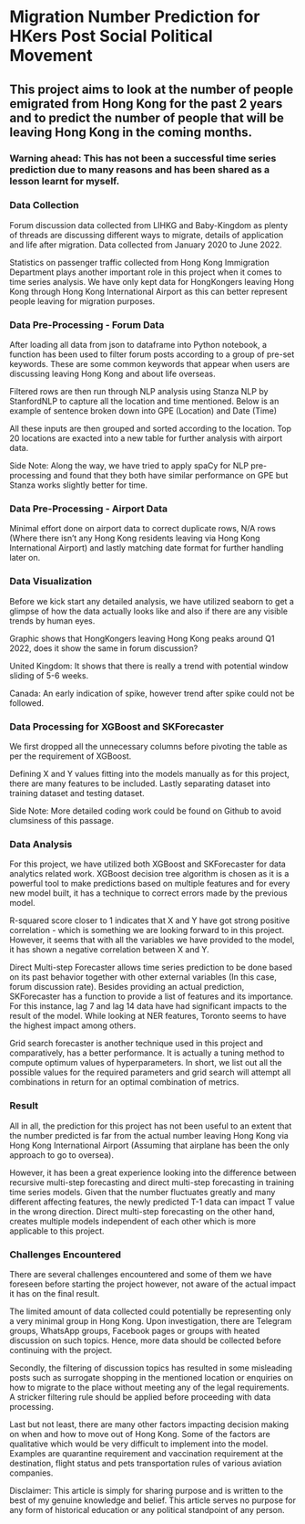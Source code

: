 # Migration Number Prediction for HKers Post Social Political Movement

## This project aims to look at the number of people emigrated from Hong Kong for the past 2 years and to predict the number of people that will be leaving Hong Kong in the coming months. 

### Warning ahead: This has not been a successful time series prediction due to many reasons and has been shared as a lesson learnt for myself. 

### Data Collection
Forum discussion data collected from LIHKG and Baby-Kingdom as plenty of threads are discussing different ways to migrate, details of application and life after migration. Data collected from January 2020 to June 2022. 

Statistics on passenger traffic collected from Hong Kong Immigration Department plays another important role in this project when it comes to time series analysis. We have only kept data for HongKongers leaving Hong Kong through Hong Kong International Airport as this can better represent people leaving for migration purposes. 

### Data Pre-Processing - Forum Data
After loading all data from json to dataframe into Python notebook, a function has been used to filter forum posts according to a group of pre-set keywords. These are some common keywords that appear when users are discussing leaving Hong Kong and about life overseas. 

Filtered rows are then run through NLP analysis using Stanza NLP by StanfordNLP to capture all the location and time mentioned. Below is an example of sentence broken down into GPE (Location) and Date (Time)

All these inputs are then grouped and sorted according to the location. Top 20 locations are exacted into a new table for further analysis with airport data. 

Side Note: Along the way, we have tried to apply spaCy for NLP pre-processing and found that they both have similar performance on GPE but Stanza works slightly better for time. 

### Data Pre-Processing - Airport Data
Minimal effort done on airport data to correct duplicate rows, N/A rows (Where there isn’t any Hong Kong residents leaving via Hong Kong International Airport) and lastly matching date format for further handling later on. 

### Data Visualization
Before we kick start any detailed analysis, we have utilized seaborn to get a glimpse of how the data actually looks like and also if there are any visible trends by human eyes. 

Graphic shows that HongKongers leaving Hong Kong peaks around Q1 2022, does it show the same in forum discussion? 

United Kingdom: It shows that there is really a trend with potential window sliding of 5-6 weeks.

Canada: An early indication of spike, however trend after spike could not be followed.

### Data Processing for XGBoost and SKForecaster
We first dropped all the unnecessary columns before pivoting the table as per the requirement of XGBoost. 

Defining X and Y values fitting into the models manually as for this project, there are many features to be included. Lastly separating dataset into training dataset and testing dataset.

Side Note: More detailed coding work could be found on Github to avoid clumsiness of this passage. 

### Data Analysis
For this project, we have utilized both XGBoost and SKForecaster for data analytics related work. XGBoost decision tree algorithm is chosen as it is a powerful tool to make predictions based on multiple features and for every new model built, it has a technique to correct errors made by the previous model. 

R-squared score closer to 1 indicates that X and Y have got strong positive correlation - which is something we are looking forward to in this project. However, it seems that with all the variables we have provided to the model, it has shown a negative correlation between X and Y. 

Direct Multi-step Forecaster allows time series prediction to be done based on its past behavior together with other external variables (In this case, forum discussion rate). Besides providing an actual prediction, SKForecaster has a function to provide a list of features and its importance. For this instance, lag 7 and lag 14 data have had significant impacts to the result of the model. While looking at NER features, Toronto seems to have the highest impact among others. 

Grid search forecaster is another technique used in this project and comparatively, has a better performance. It is actually a tuning method to compute optimum values of hyperparameters. In short, we list out all the possible values for the required parameters and grid search will attempt all combinations in return for an optimal combination of metrics. 

### Result
All in all, the prediction for this project has not been useful to an extent that the number predicted is far from the actual number leaving Hong Kong via Hong Kong International Airport (Assuming that airplane has been the only approach to go to oversea). 

However, it has been a great experience looking into the difference between recursive multi-step forecasting and direct multi-step forecasting in training time series models. Given that the number fluctuates greatly and many different affecting features, the newly predicted T-1 data can impact T value in the wrong direction. Direct multi-step forecasting on the other hand, creates multiple models independent of each other which is more applicable to this project. 

### Challenges Encountered 
There are several challenges encountered and some of them we have foreseen before starting the project however, not aware of the actual impact it has on the final result. 

The limited amount of data collected could potentially be representing only a very minimal group in Hong Kong. Upon investigation, there are Telegram groups, WhatsApp groups, Facebook pages or groups with heated discussion on such topics. Hence, more data should be collected before continuing with the project. 

Secondly, the filtering of discussion topics has resulted in some misleading posts such as surrogate shopping in the mentioned location or enquiries on how to migrate to the place without meeting any of the legal requirements. A stricker filtering rule should be applied before proceeding with data processing. 

Last but not least, there are many other factors impacting decision making on when and how to move out of Hong Kong. Some of the factors are qualitative which would be very difficult to implement into the model. Examples are quarantine requirement and vaccination requirement at the destination, flight status and pets transportation rules of various aviation companies. 

Disclaimer: This article is simply for sharing purpose and is written to the best of my genuine knowledge and belief. This article serves no purpose for any form of historical education or any political standpoint of any person. 


